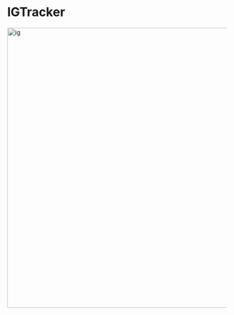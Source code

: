 # IGTracker
<img width="643" alt="ig" src="https://user-images.githubusercontent.com/90995165/212092981-e758b85e-b561-4564-9713-5936993c1088.png">
